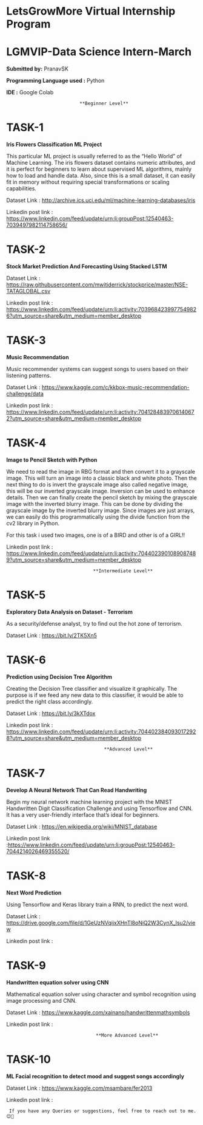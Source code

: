  # LetsGrowMore Virtual Internship Program 
# LGMVIP-Data Science Intern-March

**Submitted by:**
PranavSK

**Programming Language used :** Python

**IDE :** Google Colab


                           
                               **Beginner Level**                      
# TASK-1

**Iris Flowers Classification ML Project**

This particular ML project is usually referred to as the “Hello World” of Machine Learning. The iris flowers dataset contains numeric attributes, and it is perfect for beginners to learn about supervised ML algorithms, mainly how to load and handle data. Also, since this is a small dataset, it can easily fit in memory without requiring special transformations or scaling capabilities.

Dataset Link : http://archive.ics.uci.edu/ml/machine-learning-databases/iris

Linkedin post link : https://www.linkedin.com/feed/update/urn:li:groupPost:12540463-7039497982114758656/


# TASK-2

**Stock Market Prediction And Forecasting Using Stacked LSTM**

Dataset Link : https://raw.githubusercontent.com/mwitiderrick/stockprice/master/NSE-TATAGLOBAL.csv

Linkedin post link : https://www.linkedin.com/feed/update/urn:li:activity:7039684239977549826?utm_source=share&utm_medium=member_desktop


# TASK-3

**Music Recommendation**

Music recommender systems can suggest songs to users based on their listening patterns.

Dataset Link : https://www.kaggle.com/c/kkbox-music-recommendation-challenge/data

Linkedin post link : https://www.linkedin.com/feed/update/urn:li:activity:7041284839706140672?utm_source=share&utm_medium=member_desktop


# TASK-4

**Image to Pencil Sketch with Python**

We need to read the image in RBG format and then convert it to a grayscale image. This will turn an image into a classic black and white photo. Then the next thing to do is invert the grayscale image also called negative image, this will be our inverted grayscale image. Inversion can be used to enhance details. Then we can finally create the pencil sketch by mixing the grayscale image with the inverted blurry image. This can be done by dividing the grayscale image by the inverted blurry image. Since images are just arrays, we can easily do this programmatically using the divide function from the cv2 library in Python.

For this task i used two images, one is of a BIRD and other is of a GIRL!!

Linkedin post link : https://www.linkedin.com/feed/update/urn:li:activity:7044023901089087489?utm_source=share&utm_medium=member_desktop





                                    **Intermediate Level**    
# TASK-5

**Exploratory Data Analysis on Dataset - Terrorism**

As a security/defense analyst, try to find out the hot zone of terrorism.

Dataset Link :  https://bit.ly/2TK5Xn5



# TASK-6

**Prediction using Decision Tree  Algorithm**

Creating the Decision Tree classifier and visualize it graphically. 
The purpose is if we feed any new data to this classifier, it would be able to  predict the right class accordingly.

Dataset Link :   https://bit.ly/3kXTdox

Linkedin post link : https://www.linkedin.com/feed/update/urn:li:activity:7044023840930172928?utm_source=share&utm_medium=member_desktop


                                        **Advanced Level**
# TASK-7

**Develop A Neural Network That Can Read Handwriting**

Begin my neural network machine learning project with the MNIST Handwritten Digit Classification Challenge and using Tensorflow and CNN. It has a very user-friendly interface that’s ideal for beginners.

Dataset Link : https://en.wikipedia.org/wiki/MNIST_database

Linkedin post link :https://www.linkedin.com/feed/update/urn:li:groupPost:12540463-7044214026469355520/


# TASK-8

**Next Word Prediction**

Using Tensorflow and Keras library train a RNN, to predict the next word.

Dataset Link : https://drive.google.com/file/d/1GeUzNVqiixXHnTl8oNiQ2W3CynX_lsu2/view

Linkedin post link : 

# TASK-9

**Handwritten equation solver using CNN**

Mathematical equation solver using character and symbol recognition using image processing and CNN. 

Dataset Link : https://www.kaggle.com/xainano/handwrittenmathsymbols 

Linkedin post link : 


                                     **More Advanced Level**
# TASK-10

**ML Facial recognition to detect mood and suggest songs accordingly**
 

Dataset Link : https://www.kaggle.com/msambare/fer2013

Linkedin post link : 


     If you have any Queries or suggestions, feel free to reach out to me.😌🙂


